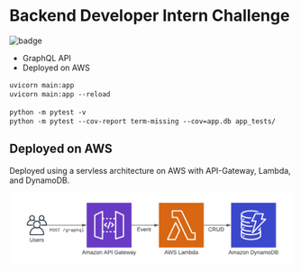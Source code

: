 # Backend Developer Intern Challenge

![badge](https://github.com/danielholmes839/shopify-summer-2022/actions/workflows/actions.yml/badge.svg)


- GraphQL API
- Deployed on AWS
 
 ```
uvicorn main:app
uvicorn main:app --reload

python -m pytest -v
python -m pytest --cov-report term-missing --cov=app.db app_tests/
 ```

## Deployed on AWS

Deployed using a servless architecture on AWS with API-Gateway, Lambda, and DynamoDB.

![architecture](./screenshots/aws.png)